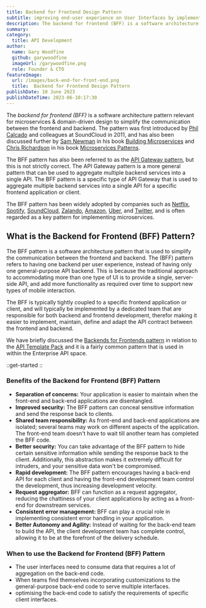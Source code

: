 ```yaml
---
title: Backend for Frontend Design Pattern
subtitle: improving end-user experience on User Interfaces by implementing the Backend for Frontend pattern
description: The backend for frontend (BFF) is a software architecture pattern relevant for microservices & domain-driven design to simplify the communication between the frontend and backend
summary: 
category:
  title: API Development
author:
  name: Gary Woodfine
  github: garywoodfine
  imageUrl: /garywoodfine.png
  role: Founder & CTO
featureImage:
  url: /images/back-end-for-front-end.png
  title:  Backend for Frontend Design Pattern
publishDate: 10 June 2023
publishDateTime: 2023-06-10:17:30
---
```


The _backend for frontend (BFF)_ is a software architecture pattern relevant for microservices & domain-driven design to 
simplify the communication between the frontend and backend. The pattern was first introduced by [Phil Calcado](https://philcalcado.com/about/)
and colleagues at SoundCloud in 2011, and has also been discussed further by [Sam Newman](https://samnewman.io/) in his book
[Building Microservices](https://amzn.to/3D8bFGc) and [Chris Richardson](https://microservices.io/about.html) in his book [Microservices Patterns](https://amzn.to/3JSLZ42).

The BFF pattern has also been referred to as the [API Gateway pattern](https://threenine.blog/posts/api-gateway-pattern), but this is not strictly correct. The API Gateway
pattern is a more general pattern that can be used to aggregate multiple backend services into a single API. The BFF pattern
is a specific type of API Gateway that is used to aggregate multiple backend services into a single API for a specific frontend
application or client. 

The BFF pattern has been widely adopted by companies such as [Netflix](https://netflix.com), [Spotify](https://spotify.com),
[SoundCloud](https://soundcloud.com), [Zalando](https://zalando.com), [Amazon](https://amazon.com), [Uber](https://uber.com),
and [Twitter](https://twitter.com), and is often regarded as a key pattern for implementing microservices.

## What is the Backend for Frontend (BFF) Pattern?

The BFF pattern is a software architecture pattern that is used to simplify the communication between the frontend and backend.
The (BFF) pattern refers to having one backend per user experience, instead of having only one general-purpose API backend. This
is because the traditional approach to accommodating more than one type of UI is to provide a single, server-side API, 
and add more functionality as required over time to support new types of mobile interaction. 

The BFF is typically tightly coupled to a specific frontend application or client, and will typically be implemented by a
dedicated team that are responsible for both backend and frontend development, therefor making it easier to implement, maintain,
define and adapt the API contract between the frontend and backend.

We have briefly discussed the [Backends for Frontends pattern](https://www.apitemplatepack.com/docs/introduction/backends-for-frontends-pattern/) 
in relation to the [API Template Pack](https://www.apitemplatepack.com/) and it is a fairly common pattern that is used in
within the Enterprise API space.

::get-started
::

### Benefits of the Backend for Frontend (BFF) Pattern

* **Separation of concerns:** Your application is easier to maintain when the front-end and back-end applications are disentangled.
* **Improved security:** The BFF pattern can conceal sensitive information and send the response back to clients.
* **Shared team responsibility:** As front-end and back-end applications are isolated; several teams may work on different aspects of the application. The front-end team doesn't have to wait till another team has completed the BFF code.
* **Better security:** You can take advantage of the BFF pattern to hide certain sensitive information while sending the response back to the client. Additionally, this abstraction makes it extremely difficult for intruders, and your sensitive data won't be compromised.
* **Rapid development:** The BFF pattern encourages having a back-end API for each client and having the front-end development team control the development, thus increasing development velocity.
* **Request aggregator:** BFF can function as a request aggregator, reducing the chattiness of your client applications by acting as a front-end for downstream services.
* **Consistent error management:** BFF can play a crucial role in implementing consistent error handling in your application.
* **Better Autonomy and Agility:** Instead of waiting for the back-end team to build the API, the client development team has complete control, allowing it to be at the forefront of the delivery schedule.


### When to use the Backend for Frontend (BFF) Pattern

* The user interfaces need to consume data that requires a lot of aggregation on the back-end code.
* When teams find themselves incorporating customizations to the general-purpose back-end code to serve multiple interfaces.
* optimising the back-end code to satisfy the requirements of specific client interfaces.
